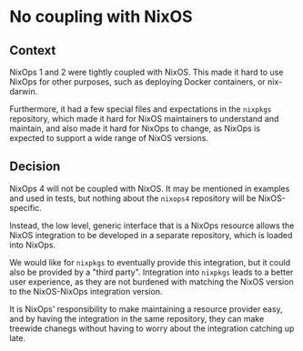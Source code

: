 # No coupling with NixOS

## Context

NixOps 1 and 2 were tightly coupled with NixOS. This made it hard to use NixOps for other purposes, such as deploying Docker containers, or nix-darwin.

Furthermore, it had a few special files and expectations in the `nixpkgs` repository, which made it hard for NixOS maintainers to understand and maintain, and also made it hard for NixOps to change, as NixOps is expected to support a wide range of NixOS versions.

## Decision

NixOps 4 will not be coupled with NixOS.
It may be mentioned in examples and used in tests, but nothing about the `nixops4` repository will be NixOS-specific.

Instead, the low level, generic interface that is a NixOps resource allows the NixOS integration to be developed in a separate repository, which is loaded into NixOps.

We would like for `nixpkgs` to eventually provide this integration, but it could also be provided by a "third party".
Integration into `nixpkgs` leads to a better user experience, as they are not burdened with matching the NixOS version to the NixOS-NixOps integration version.

It is NixOps' responsibility to make maintaining a resource provider easy, and by having the integration in the same repository, they can make treewide chanegs without having to worry about the integration catching up late.
